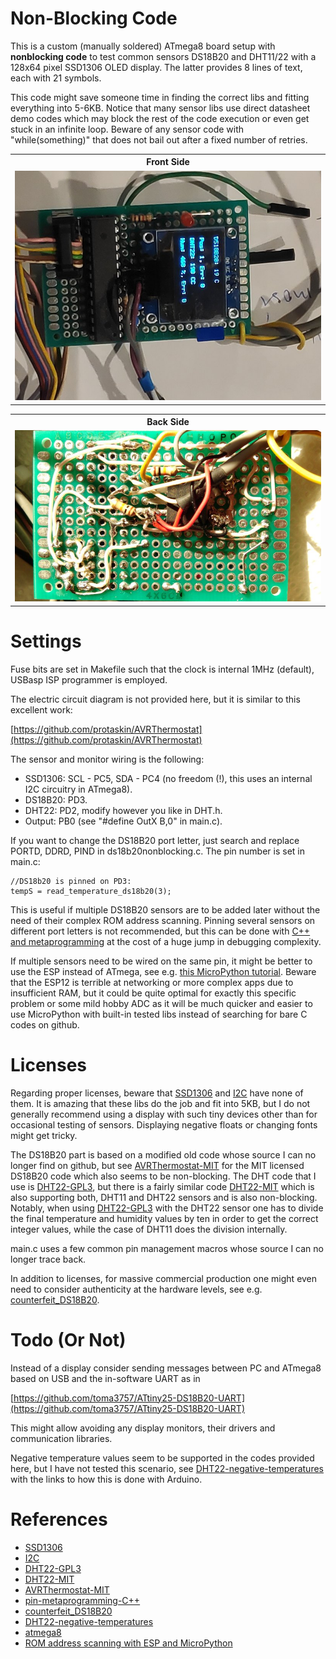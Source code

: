 # Non-Blocking Code

This is a custom (manually soldered) ATmega8 board setup with **nonblocking code** to test common sensors DS18B20 and DHT11/22 with a 128x64 pixel SSD1306 OLED display. The latter provides 8 lines of text, each with 21 symbols.

This code might save someone time in finding the correct libs and fitting everything into 5-6KB. Notice that many sensor 
libs use direct datasheet demo codes which may block the rest of the code execution or even get stuck in an infinite loop. Beware of any sensor code with "while(something)" that does not bail out after a fixed number of retries.

<table>
<tr>
<th style="text-align:center"> Front Side</th>
</tr>
<tr>
<td>
<img src="./frontside.jpg"  alt="Custom atmega8 board: Front" width="100%" >
</td>
</tr>
</table>

<table>
<tr>
<th style="text-align:center"> Back Side</th>
</tr>
<tr>
<td>
<img src="./backside.jpg"  alt="Custom atmega8 board: Back" width="100%" >
</td>
</tr>
</table>

# Settings

Fuse bits are set in Makefile such that the clock is internal 1MHz (default), USBasp ISP programmer is employed.

The electric circuit diagram is not provided here, but it is similar to this excellent work:

[https://github.com/protaskin/AVRThermostat](https://github.com/protaskin/AVRThermostat)

The sensor and monitor wiring is the following:

- SSD1306: SCL - PC5, SDA - PC4 (no freedom (!), this uses an internal I2C circuitry in ATmega8). 
- DS18B20: PD3. 
- DHT22: PD2, modify however you like in DHT.h.
- Output:  PB0 (see "#define OutX B,0" in main.c).

If you want to change the DS18B20 port letter, just search and replace PORTD, DDRD, PIND in
ds18b20nonblocking.c. The pin number is set in main.c:
```
//DS18b20 is pinned on PD3:
tempS = read_temperature_ds18b20(3);
```
This is useful if multiple DS18B20 sensors are to be added later without the need of their complex ROM 
address scanning. Pinning several sensors on different port letters is not recommended, but this can be 
done with [C++ and metaprogramming][pin-metaprogramming-C++] at the cost of a huge jump in debugging complexity. 

If multiple sensors need to be wired on the same pin, it might be better to use the ESP instead of ATmega, see e.g. [this MicroPython tutorial][ROM address scanning with ESP and MicroPython]. Beware that the ESP12 is terrible at networking or more complex apps due to insufficient RAM, but it could be quite optimal for exactly this specific problem or some mild hobby ADC as it will be much quicker and easier to use MicroPython with built-in tested libs instead of searching for bare C codes on github. 

# Licenses

Regarding proper licenses, beware that [SSD1306] and [I2C] have none of them. It is amazing that these libs do the job and fit into 5KB, but I do not generally recommend using a display with such tiny devices other than for occasional testing of sensors. Displaying negative floats or changing fonts might get tricky.

The DS18B20 part is based on a modified old code whose source I can no longer find on github, but see [AVRThermostat-MIT] for the MIT licensed DS18B20 code which also seems to be non-blocking. The DHT code that I use is [DHT22-GPL3], but there is a fairly similar code [DHT22-MIT] which is also supporting both, DHT11 and DHT22 sensors and is also non-blocking. Notably, when using [DHT22-GPL3] with the DHT22 sensor one has to divide the final temperature and humidity values by ten in order to get the correct integer values, while the case of DHT11 does the division internally.

main.c uses a few common pin management macros whose source I can no longer trace back.

In addition to licenses, for massive commercial production one might even need to consider authenticity at the hardware levels, see e.g. [counterfeit_DS18B20].

# Todo (Or Not)

Instead of a display consider sending messages between PC and ATmega8 based on USB and the in-software UART as in 

[https://github.com/toma3757/ATtiny25-DS18B20-UART](https://github.com/toma3757/ATtiny25-DS18B20-UART)

This might allow avoiding any display monitors, their drivers and communication libraries. 

Negative temperature values seem to be supported in the codes provided here, but I have not tested this scenario, see [DHT22-negative-temperatures] with the links to how this is done with Arduino.

# References

- [SSD1306]
- [I2C]
- [DHT22-GPL3]
- [DHT22-MIT]
- [AVRThermostat-MIT]
- [pin-metaprogramming-C++]
- [counterfeit_DS18B20]
- [DHT22-negative-temperatures]
- [atmega8]
- [ROM address scanning with ESP and MicroPython]

[SSD1306]: https://github.com/Preston-Sundar/AVR-OLED-SSD1306-IIC-DRIVER

[I2C]: https://github.com/Preston-Sundar/AtmegaXX-I2C-Library

[DHT22-GPL3]: https://github.com/fengcda/DHT_Sensor_AVR_Library

[DHT22-MIT]: https://github.com/efthymios-ks/AVR-DHT

[AVRThermostat-MIT]: https://github.com/protaskin/AVRThermostat

[pin-metaprogramming-C++]: https://github.com/ricardocosme/ds18b20

[counterfeit_DS18B20]: https://github.com/cpetrich/counterfeit_DS18B20

[DHT22-negative-temperatures]: https://forum.arduino.cc/t/dht22-negative-celsius-temperatures/126814/14

[atmega8]: https://ww1.microchip.com/downloads/en/DeviceDoc/Atmel-2486-8-bit-AVR-microcontroller-ATmega8_L_datasheet.pdf

[ROM address scanning with ESP and MicroPython]: https://randomnerdtutorials.com/micropython-ds18b20-esp32-esp8266


